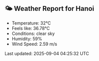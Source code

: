 <!-- WEATHER-START -->
## 🌤 Weather Report for Hanoi

- Temperature: 32°C
- Feels like: 36.78°C
- Conditions: clear sky
- Humidity: 59%
- Wind Speed: 2.59 m/s

Last updated: 2025-09-04 04:25:32 UTC
<!-- WEATHER-END -->
